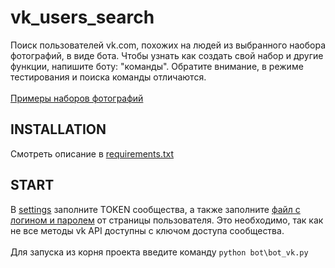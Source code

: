 # vk_users_search
Поиск пользователей vk.com, похожих на людей из выбранного наобора фотографий, в виде бота.
Чтобы узнать как создать свой набор и другие функции, напишите боту: "команды".
Обратите внимание, в режиме тестирования и поиска команды отличаются. <br><br>
[Примеры наборов фотографий](bot/landmark_sets/)

INSTALLATION
------------
Смотреть описание в [requirements.txt](requirements.txt)

START
-----
В [settings](vk_users_search/settings.py) заполните TOKEN сообщества,
а также заполните [файл с логином и паролем](bot/settings_dir/loginpassword.txt) от страницы пользователя. 
Это необходимо, так как не все методы vk API доступны с ключом доступа сообщества. <br><br>
Для запуска из корня проекта введите команду `python bot\bot_vk.py`
